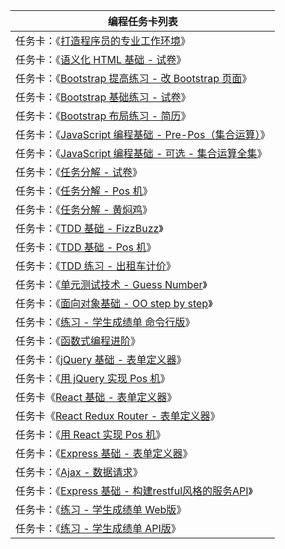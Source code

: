 | 编程任务卡列表                                               |
| ------------------------------------------------------------ |
| 任务卡：《[打造程序员的专业工作环境](task101.md)》           |
| 任务卡：《[语义化 HTML 基础 - 试卷](task102.md)》            |
| 任务卡：《[Bootstrap 提高练习 - 改 Bootstrap 页面](task103.md)》 |
| 任务卡：《[Bootstrap 基础练习 - 试卷](task104.md)》          |
| 任务卡：《[Bootstrap 布局练习 - 简历](task105.md)》          |
| 任务卡：《[JavaScript 编程基础 - Pre-Pos（集合运算）](task106.md)》 |
| 任务卡：《[JavaScript 编程基础 - 可选 - 集合运算全集](task107.md)》 |
| 任务卡：《[任务分解 - 试卷](task108.md)》                    |
| 任务卡：《[任务分解 - Pos 机](task109.md)》                  |
| 任务卡：《[任务分解 - 黄焖鸡](task110.md)》                  |
| 任务卡：《[TDD 基础 - FizzBuzz](task111.md)》                |
| 任务卡：《[TDD 基础 - Pos 机](task112.md)》                  |
| 任务卡：《[TDD 练习 - 出租车计价](task113.md)》              |
| 任务卡：《[单元测试技术 - Guess Number](task114.md)》        |
| 任务卡：《[面向对象基础 - OO step by step](task115.md)》     |
| 任务卡：《[练习 - 学生成绩单 命令行版](task117.md)》         |
| 任务卡：《[函数式编程进阶](task120.md)》                     |
| 任务卡：《[jQuery 基础 - 表单定义器](task121.md)》           |
| 任务卡：《[用 jQuery 实现 Pos 机](task122.md)》              |
| 任务卡《[React 基础 - 表单定义器](task123.md)》              |
| 任务卡《[React Redux Router - 表单定义器](task124.md)》      |
| 任务卡：《[用 React 实现 Pos 机](task125.md)》               |
| 任务卡：《[Express 基础 - 表单定义器](task126.md)》          |
| 任务卡：《[Ajax - 数据请求](task127.md)》                    |
| 任务卡：《[Express 基础 - 构建restful风格的服务API](task128.md)》 |
| 任务卡：《[练习 - 学生成绩单 Web版](https://github.com/tws-practice/student-score-sheet-web-version)》              |
| 任务卡：《[练习 - 学生成绩单 API版](https://github.com/tws-practice/student-score-sheet-api-version)》              |